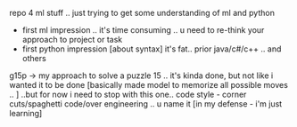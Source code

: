 repo 4 ml stuff .. 
just trying to get some understanding of ml and python 
 - first ml impression .. it's time consuming .. u need to re-think your approach to project or task
 - first python impression [about syntax] it's fat.. prior java/c#/c++ .. and others

g15p -> my approach to solve a puzzle 15 .. 
it's kinda done, but not like i wanted it to be done 
[basically made model to memorize all possible moves .. ]
..but for now i need to stop with this one.. 
code style - corner cuts/spaghetti code/over engineering .. u name it [in my defense - i'm just learning]

